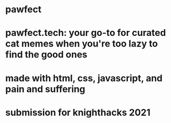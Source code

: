 # pawfect
# pawfect.tech: your go-to for curated cat memes when you're too lazy to find the good ones
# made with html, css, javascript, and pain and suffering





# submission for knighthacks 2021
